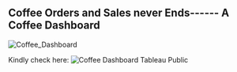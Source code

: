  ## Coffee Orders and Sales never Ends------ A Coffee Dashboard 

![Coffee_Dashboard](https://github.com/user-attachments/assets/1810a192-a3fe-4184-a2bd-0953d11553b6)

Kindly check here: ![Coffee Dashboard Tableau Public](https://public.tableau.com/app/profile/ashritha.gugire6328/viz/Simple_Coffee_Sales_Analytics/CoffeeDashboard) 
